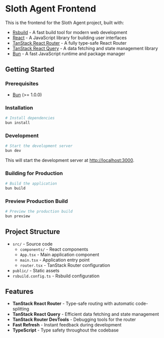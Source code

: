 # Sloth Agent Frontend

This is the frontend for the Sloth Agent project, built with:

- [Rsbuild](https://rsbuild.dev/) - A fast build tool for modern web development
- [React](https://react.dev/) - A JavaScript library for building user interfaces
- [TanStack React Router](https://tanstack.com/router/latest) - A fully type-safe React Router
- [TanStack React Query](https://tanstack.com/query/latest) - A data fetching and state management library
- [Bun](https://bun.sh/) - A fast JavaScript runtime and package manager

## Getting Started

### Prerequisites

- [Bun](https://bun.sh/) (>= 1.0.0)

### Installation

```bash
# Install dependencies
bun install
```

### Development

```bash
# Start the development server
bun dev
```

This will start the development server at [http://localhost:3000](http://localhost:3000).

### Building for Production

```bash
# Build the application
bun build
```

### Preview Production Build

```bash
# Preview the production build
bun preview
```

## Project Structure

- `src/` - Source code
  - `components/` - React components
  - `App.tsx` - Main application component
  - `main.tsx` - Application entry point
  - `router.tsx` - TanStack Router configuration
- `public/` - Static assets
- `rsbuild.config.ts` - Rsbuild configuration

## Features

- **TanStack React Router** - Type-safe routing with automatic code-splitting
- **TanStack React Query** - Efficient data fetching and state management
- **TanStack Router DevTools** - Debugging tools for the router
- **Fast Refresh** - Instant feedback during development
- **TypeScript** - Type safety throughout the codebase
